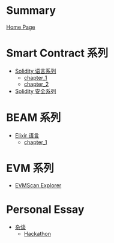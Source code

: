 # Summary
[Home Page](./README.md)

# Smart Contract 系列
- [Solidity 语言系列](./smart_contract/solidity/README.md)
  - [chapter_1](./smart_contract/solidity/chapter_1.md)
  - [chapter_2](./smart_contract/solidity/chapter_2.md)
- [Solidity 安全系列]() 

# BEAM 系列
- [Elixir 语言](./beam/elixir/README.md)
  - [chapter_1](./beam/elixir/chapter_1.md)

# EVM 系列
- [EVMScan Explorer]()

# Personal Essay
- [杂谈]()
  - [Hackathon]()